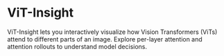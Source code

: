 # ViT-Insight
ViT-Insight lets you interactively visualize how Vision Transformers (ViTs) attend to different parts of an image. Explore per-layer attention and attention rollouts to understand model decisions.
